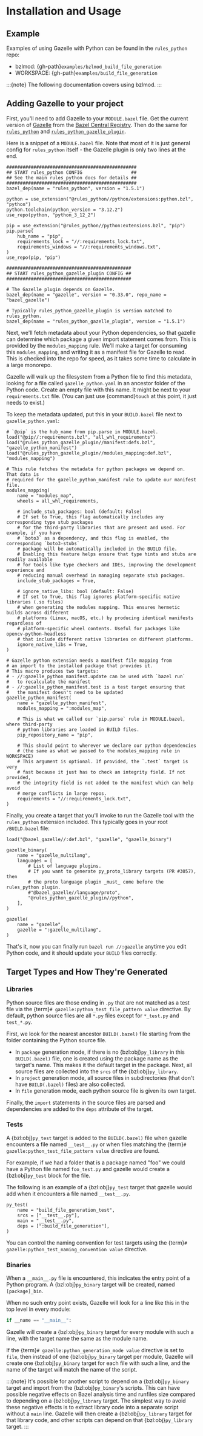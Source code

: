 # Installation and Usage

## Example

Examples of using Gazelle with Python can be found in the `rules_python`
repo:

* bzlmod: {gh-path}`examples/bzlmod_build_file_generation`
* WORKSPACE: {gh-path}`examples/build_file_generation`

:::{note}
The following documentation covers using bzlmod.
:::


## Adding Gazelle to your project

First, you'll need to add Gazelle to your `MODULE.bazel` file. Get the current
version of [Gazelle][bcr-gazelle] from the [Bazel Central Registry][bcr]. Then
do the same for [`rules_python`][bcr-rules-python] and
[`rules_python_gazelle_plugin`][bcr-rules-python-gazelle-plugin].

[bcr-gazelle]: https://registry.bazel.build/modules/gazelle
[bcr]: https://registry.bazel.build/
[bcr-rules-python]: https://registry.bazel.build/modules/rules_python
[bcr-rules-python-gazelle-plugin]: https://registry.bazel.build/modules/rules_python_gazelle_plugin

Here is a snippet of a `MODULE.bazel` file. Note that most of it is just
general config for `rules_python` itself - the Gazelle plugin is only two lines
at the end.

```starlark
################################################
## START rules_python CONFIG                  ##
## See the main rules_python docs for details ##
################################################
bazel_dep(name = "rules_python", version = "1.5.1")

python = use_extension("@rules_python//python/extensions:python.bzl", "python")
python.toolchain(python_version = "3.12.2")
use_repo(python, "python_3_12_2")

pip = use_extension("@rules_python//python:extensions.bzl", "pip")
pip.parse(
    hub_name = "pip",
    requirements_lock = "//:requirements_lock.txt",
    requirements_windows = "//:requirements_windows.txt",
)
use_repo(pip, "pip")

##############################################
## START rules_python_gazelle_plugin CONFIG ##
##############################################

# The Gazelle plugin depends on Gazelle.
bazel_dep(name = "gazelle", version = "0.33.0", repo_name = "bazel_gazelle")

# Typically rules_python_gazelle_plugin is version matched to rules_python.
bazel_dep(name = "rules_python_gazelle_plugin", version = "1.5.1")
```

Next, we'll fetch metadata about your Python dependencies, so that gazelle can
determine which package a given import statement comes from. This is provided
by the `modules_mapping` rule. We'll make a target for consuming this
`modules_mapping`, and writing it as a manifest file for Gazelle to read.
This is checked into the repo for speed, as it takes some time to calculate
in a large monorepo.

Gazelle will walk up the filesystem from a Python file to find this metadata,
looking for a file called `gazelle_python.yaml` in an ancestor folder
of the Python code. Create an empty file with this name. It might be next
to your `requirements.txt` file. (You can just use {command}`touch` at
this point, it just needs to exist.)

To keep the metadata updated, put this in your `BUILD.bazel` file next
to `gazelle_python.yaml`:

```starlark
# `@pip` is the hub_name from pip.parse in MODULE.bazel.
load("@pip//:requirements.bzl", "all_whl_requirements")
load("@rules_python_gazelle_plugin//manifest:defs.bzl", "gazelle_python_manifest")
load("@rules_python_gazelle_plugin//modules_mapping:def.bzl", "modules_mapping")

# This rule fetches the metadata for python packages we depend on. That data is
# required for the gazelle_python_manifest rule to update our manifest file.
modules_mapping(
    name = "modules_map",
    wheels = all_whl_requirements,

    # include_stub_packages: bool (default: False)
    # If set to True, this flag automatically includes any corresponding type stub packages
    # for the third-party libraries that are present and used. For example, if you have
    # `boto3` as a dependency, and this flag is enabled, the corresponding `boto3-stubs`
    # package will be automatically included in the BUILD file.
    # Enabling this feature helps ensure that type hints and stubs are readily available
    # for tools like type checkers and IDEs, improving the development experience and
    # reducing manual overhead in managing separate stub packages.
    include_stub_packages = True,

    # ignore_native_libs: bool (default: False)
    # If set to True, this flag ignores platform-specific native libraries (.so files)
    # when generating the modules mapping. This ensures hermetic builds across different
    # platforms (Linux, macOS, etc.) by producing identical manifests regardless of
    # platform-specific wheel contents. Useful for packages like opencv-python-headless
    # that include different native libraries on different platforms.
    ignore_native_libs = True,
)

# Gazelle python extension needs a manifest file mapping from
# an import to the installed package that provides it.
# This macro produces two targets:
# - //:gazelle_python_manifest.update can be used with `bazel run`
#   to recalculate the manifest
# - //:gazelle_python_manifest.test is a test target ensuring that
#   the manifest doesn't need to be updated
gazelle_python_manifest(
    name = "gazelle_python_manifest",
    modules_mapping = ":modules_map",

    # This is what we called our `pip.parse` rule in MODULE.bazel, where third-party
    # python libraries are loaded in BUILD files.
    pip_repository_name = "pip",

    # This should point to wherever we declare our python dependencies
    # (the same as what we passed to the modules_mapping rule in WORKSPACE)
    # This argument is optional. If provided, the `.test` target is very
    # fast because it just has to check an integrity field. If not provided,
    # the integrity field is not added to the manifest which can help avoid
    # merge conflicts in large repos.
    requirements = "//:requirements_lock.txt",
)
```

Finally, you create a target that you'll invoke to run the Gazelle tool
with the `rules_python` extension included. This typically goes in your root
`/BUILD.bazel` file:

```starlark
load("@bazel_gazelle//:def.bzl", "gazelle", "gazelle_binary")

gazelle_binary(
    name = "gazelle_multilang",
    languages = [
        # List of language plugins.
        # If you want to generate py_proto_library targets (PR #3057), then
        # the proto language plugin _must_ come before the rules_python plugin.
        #"@bazel_gazelle//language/proto",
        "@rules_python_gazelle_plugin//python",
    ],
)

gazelle(
    name = "gazelle",
    gazelle = ":gazelle_multilang",
)
```

That's it, now you can finally run `bazel run //:gazelle` anytime
you edit Python code, and it should update your `BUILD` files correctly.


## Target Types and How They're Generated

### Libraries

Python source files are those ending in `.py` that are not matched as a test
file via the {term}`# gazelle:python_test_file_pattern value` directive. By default,
python source files are all `*.py` files except for `*_test.py` and
`test_*.py`.

First, we look for the nearest ancestor `BUILD(.bazel)` file starting from
the folder containing the Python source file.

+ In `package` generation mode, if there is no {bzl:obj}`py_library` in this
  `BUILD(.bazel)` file, one is created using the package name as the target's
  name. This makes it the default target in the package. Next, all source
  files are collected into the `srcs` of the {bzl:obj}`py_library`.
+ In `project` generation mode, all source files in subdirectories (that don't
  have `BUILD(.bazel)` files) are also collected.
+ In `file` generation mode, each python source file is given its own target.

Finally, the `import` statements in the source files are parsed and
dependencies are added to the `deps` attribute of the target.


### Tests

A {bzl:obj}`py_test` target is added to the `BUILD(.bazel)` file when gazelle
encounters a file named `__test__.py` or when files matching the
{term}`# gazelle:python_test_file_pattern value` directive are found.

For example, if we had a folder that is a package named "foo" we could have a
Python file named `foo_test.py` and gazelle would create a {bzl:obj}`py_test`
block for the file.

The following is an example of a {bzl:obj}`py_test` target that gazelle would
add when it encounters a file named `__test__.py`.

```starlark
py_test(
    name = "build_file_generation_test",
    srcs = ["__test__.py"],
    main = "__test__.py",
    deps = [":build_file_generation"],
)
```

You can control the naming convention for test targets using the
{term}`# gazelle:python_test_naming_convention value` directive.


### Binaries

When a `__main__.py` file is encountered, this indicates the entry point
of a Python program. A {bzl:obj}`py_binary` target will be created, named
`[package]_bin`.

When no such entry point exists, Gazelle will look for a line like this in
the top level in every module:

```python
if __name == "__main__":
```

Gazelle will create a {bzl:obj}`py_binary` target for every module with such
a line, with the target name the same as the module name.

If the {term}`# gazelle:python_generation_mode value` directive is set to `file`, then
instead of one {bzl:obj}`py_binary` target per module, Gazelle will create
one {bzl:obj}`py_binary` target for each file with such a line, and the name
of the target will match the name of the script.

:::{note}
It's possible for another script to depend on a {bzl:obj}`py_binary` target
and import from the {bzl:obj}`py_binary`'s scripts. This can have possible
negative effects on Bazel analysis time and runfiles size compared to
depending on a {bzl:obj}`py_library` target. The simplest way to avoid these
negative effects is to extract library code into a separate script without a
`main` line. Gazelle will then create a {bzl:obj}`py_library` target for
that library code, and other scripts can depend on that {bzl:obj}`py_library`
target.
:::
